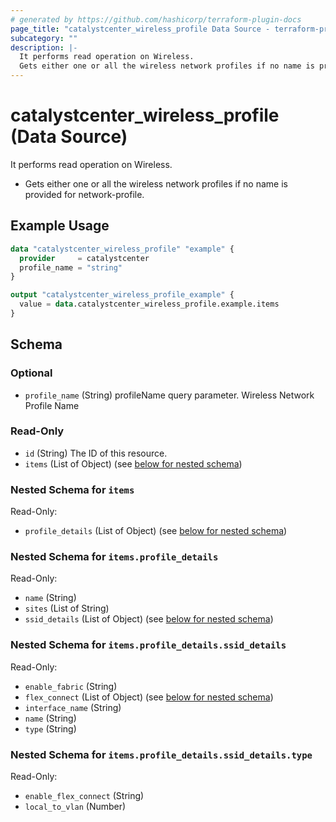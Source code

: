 ```yaml
---
# generated by https://github.com/hashicorp/terraform-plugin-docs
page_title: "catalystcenter_wireless_profile Data Source - terraform-provider-catalystcenter"
subcategory: ""
description: |-
  It performs read operation on Wireless.
  Gets either one or all the wireless network profiles if no name is provided for network-profile.
---
```


# catalystcenter_wireless_profile (Data Source)

It performs read operation on Wireless.

- Gets either one or all the wireless network profiles if no name is provided for network-profile.

## Example Usage

```terraform
data "catalystcenter_wireless_profile" "example" {
  provider     = catalystcenter
  profile_name = "string"
}

output "catalystcenter_wireless_profile_example" {
  value = data.catalystcenter_wireless_profile.example.items
}
```

<!-- schema generated by tfplugindocs -->
## Schema

### Optional

- `profile_name` (String) profileName query parameter. Wireless Network Profile Name

### Read-Only

- `id` (String) The ID of this resource.
- `items` (List of Object) (see [below for nested schema](#nestedatt--items))

<a id="nestedatt--items"></a>
### Nested Schema for `items`

Read-Only:

- `profile_details` (List of Object) (see [below for nested schema](#nestedobjatt--items--profile_details))

<a id="nestedobjatt--items--profile_details"></a>
### Nested Schema for `items.profile_details`

Read-Only:

- `name` (String)
- `sites` (List of String)
- `ssid_details` (List of Object) (see [below for nested schema](#nestedobjatt--items--profile_details--ssid_details))

<a id="nestedobjatt--items--profile_details--ssid_details"></a>
### Nested Schema for `items.profile_details.ssid_details`

Read-Only:

- `enable_fabric` (String)
- `flex_connect` (List of Object) (see [below for nested schema](#nestedobjatt--items--profile_details--ssid_details--flex_connect))
- `interface_name` (String)
- `name` (String)
- `type` (String)

<a id="nestedobjatt--items--profile_details--ssid_details--flex_connect"></a>
### Nested Schema for `items.profile_details.ssid_details.type`

Read-Only:

- `enable_flex_connect` (String)
- `local_to_vlan` (Number)
